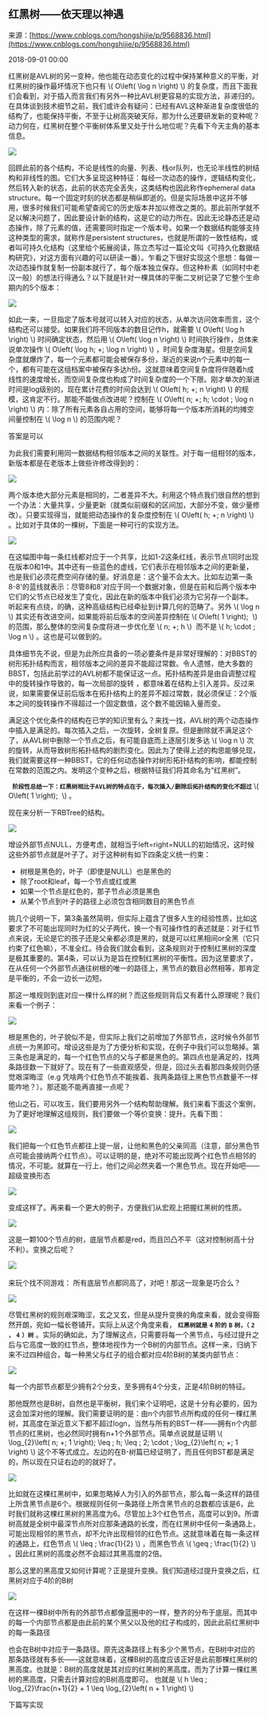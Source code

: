 <script type="text/javascript" src="http://localhost/MathJax/latest.js?config=default"></script>
## 红黑树——依天理以神遇

来源：[https://www.cnblogs.com/hongshijie/p/9568836.html](https://www.cnblogs.com/hongshijie/p/9568836.html)

2018-09-01 00:00

红黑树是AVL树的另一变种，他也能在动态变化的过程中保持某种意义的平衡，对红黑树的操作最坏情况下也只有 \\( O\left( \log n \right) \\) 的复杂度，而且下面我们会看到，对于插入而言我们有另外一种比AVL树更容易的实现方法，非递归的。在具体谈到技术细节之前，我们或许会有疑问：已经有AVL这种渐进复杂度很低的结构了，也能保持平衡，不至于让树高突破天际，那为什么还要研发新的变种呢？动力何在，红黑树在整个平衡树体系里又处于什么地位呢？先看下今天主角的基本信息。

![][0]


回顾此前的各个结构，不论是线性的向量、列表、栈or队列，也无论半线性的树结构和非线性的图。它们大多呈现这种特征：每经一次动态的操作，逻辑结构变化，然后转入新的状态，此前的状态完全丢失，这类结构也因此称作ephemeral data structure。每一个固定时刻的状态都是稍纵即逝的。但是实际场景中这并不够用，很多时候我们可能希望查阅它的历史版本并加以修改之类的。那此前所学就不足以解决问题了，因此要设计新的结构，这是它的动力所在。因此无论静态还是动态操作，除了元素的值，还需要同时指定一个版本号。如果一个数据结构能够支持这种类型的需求，就称作是persistent structures，也就是所谓的一致性结构，或者叫可持久化结构（这里给个拓展阅读，陈立杰写过一篇论文叫《可持久化数据结构研究》，对这方面有兴趣的可以研读一番）。乍看之下很好实现这个思想：每做一次动态操作就复制一份副本就行了，每个版本独立保存。但这种朴素（如同村中老汉一般）的想法行得通么？以下就是针对一棵具体的平衡二叉树记录了它整个生命期内的5个版本： 

![][1]

如此一来，一旦指定了版本号就可以转入对应的状态，从单次访问效率而言，这个结构还可以接受。如果我们将不同版本的数目记作h，就需要 \\( O\left( \log h \right) \\) 时间确定状态，然后用 \\( O\left( \log n \right) \\) 时间执行操作，总体来说单次操作 \\( O\left( \log h\; +\; \log n \right) \\) ，时间复杂度海星。但是空间复杂度就爆炸了，每一个元素都可能会被保存多份，渐近的来说n个元素中的每一个，都有可能在这组档案中被保存多达h份。这就意味着空间复杂度将伴随着h成线性的速度增长，而空间复杂度也构成了时间复杂度的一个下限。刚才单次的渐进时间是log级别的，现在累计花费的时间会达到 \\( O\left( h\; +\; n \right) \\) 的规模，这肯定不行。那能不能做点改进呢？控制在 \\( O\left( n\; +\; h\; \cdot \; \log n \right) \\) 内：除了所有元素各自占用的空间，能够将每一个版本所消耗的均摊空间量控制在 \\( \log n \\) 的范围内呢？         

答案是可以

为此我们需要利用同一数据结构相邻版本之间的关联性。对于每一组相邻的版本，新版本都是在老版本上做些许修改得到的： 

![][2]


两个版本绝大部分元素是相同的，二者差异不大。利用这个特点我们很自然的想到一个办法：大量共享，少量更新（就类似前缀和的区间加，大部分不变，做少量修改）。只要实现得当，就能把动态操作的复杂度控制在 \\( O\left( h\; +\; n \right) \\) 。比如对于具体的一棵树，下面是一种可行的实现方法。


![][3]


在这幅图中每一条红线都对应于一个共享，比如1-2这条红线，表示节点1同时出现在版本0和1中。其中还有一些蓝色的虚线，它们表示在相邻版本之间的更新量，也是我们必须花费空间存储的量。好消息是：这个量不会太大。比如左边第一条8-8'的蓝线就表示：尽管8和8'对应于同一个数据对象，但是在前和后两个版本中它们的父节点已经发生了变化，因此在新的版本中我们必须为它另存一个副本。               听起来有点绕，的确，这种高级结构已经牵扯到计算几何的范畴了。另外 \\( \log n \\) 其实还有改进空间，如果能将前后版本的空间差异控制在 \\( O\left( 1 \right)\;  \\) 的范围，那么整体的空间复杂度将进一步优化至 \\( n\; +\; h \\)  而不是 \\( h\; \cdot \; \log n \\) 。这也是可以做到的。


具体细节先不说，但是为此所应具备的一项必要条件是非常好理解的：对BBST的树形拓扑结构而言，相邻版本之间的差异不能超过常数。令人遗憾，绝大多数的BBST，包括此前学过的AVL树都不能保证这一点。拓扑结构差异是由自调整过程中的旋转操作导致的，每一次局部的旋转 ，都意味着在结构上引入差异。反过来说，如果需要保证前后版本在拓扑结构上的差异不超过常数，就必须保证：2个版本之间的旋转操作不得超过一个固定数值，这个数不能因输入量而变。


满足这个优化条件的结构在已学的知识里有么？来找一找，AVL树的两个动态操作中插入是满足的。每次插入之后，一次旋转，全树复原。但是删除就不满足这个了，从AVL树中删除一个节点之后，有可能自底而上逐层引发多达 \\( \log n \\) 次的旋转，从而导致树形拓扑结构的剧烈变化。因此为了使得上述的构思能够兑现，我们就需要这样一种BBST，它的任何动态操作对树形拓扑结构的影响，都能控制在常数的范围之内。发明这个变种之后，根据特征我们将其命名为“红黑树”。

 
 **`阶段性总结一下：红黑树相比于AVL树的特点在于，每次插入/删除后拓扑结构的变化不超过`** \\( O\left( 1 \right)\;  \\) 。 


现在来分析一下RBTree的结构。

![][4]

增设外部节点NULL，方便考虑，就相当于left=right=NULL的初始情况，这时候这些外部节点就是叶子了。对于这种树有如下四条定义统一约束：

* 树根是黑色的，叶子（即使是NULL）也是黑色的
* 除了root和leaf，每一个节点或红或黑   
* 如果一个节点是红色的，那子节点必须是黑色
* 从某个节点到叶子的路径上必须包含相同数目的黑色节点


挑几个说明一下，第3条虽然简明，但实际上蕴含了很多人生的经验性质，比如这要求了不可能出现同时为红的父子两代，换一个有可操作性的表述就是：对于红节点来说，无论是它的孩子还是父亲都必须是黑的，就是可以红黑相间or全黑（它只约束了红色嘛），不准全红。待会我们就会看到，这条规则对于控制红黑树的深度是极其重要的。第4条，可以认为是旨在控制红黑树的平衡性。因为这里要求了，在从任何一个外部节点通往树根的唯一的路径上，黑节点的数目必然相等，那肯定是平衡的，不会一边长一边短。 


那这一堆规则到底对应一棵什么样的树？而这些规则背后又有着什么原理呢？我们来看一个例子：

![][5]

根是黑色的，叶子貌似不是，但实际上我们之前增加了外部节点，这时候令外部节点统一为黑即可。增设这些是为了方便分析和实现，在例子中我们可以忽略掉。第三条也是满足的，每一个红色节点的父与子都是黑色的。第四点也是满足的，找两条路径数一下就好了。现在有了一些直观感受，但是，回过头去看那四条规则仍感觉艰深晦涩（e.g 凭啥两个红色节点不能挨着、我两条路径上黑色节点数量不一样能咋地？）。那还能不能再直接一点呢？


他山之石，可以攻玉，我们要用另外一个结构帮助理解。我们来看下面这个案例，为了更好地理解这组规则，我们要做一个等价变换：提升。先看下图：

![][6]

我们把每一个红色节点都往上提一层，让他和黑色的父亲同高（注意，部分黑色节点可能会接纳两个红节点）。可以证明的是，绝对不可能出现两个红色节点相邻的情况，不可能。就算在一行上，他们之间必然夹着一个黑色节点。现在开始吧——超级变换形态 

![][7]

变成这样了。再来看一个更大的例子，方便我们从宏观上把握红黑树的性质。

![][8]

这是一颗100个节点的树，底层节点都是red，而且凹凸不平（这对控制树高十分不利）。变换之后呢？

![][9] 

来玩个找不同游戏：     所有底层节点都同高了，对吧！那这一现象是巧合么？

![][10]


尽管红黑树的规则艰深晦涩，玄之又玄，但是从提升变换的角度来看，就会变得豁然开朗，宛如一幅长卷铺开。实际上从这个角度来看， **`红黑树就是`**  **`4`**  **`阶的`**  **`B`**  **`树，（`**  **`2`**  **`，`**  **`4`**  **`）树`** 。实际的确如此，为了理解这点，只需要将每一个黑节点，与经过提升之后与它高度一致的红节点，整体地视作为一个B树的内部节点。这样一来，归纳下来不过四种组合，每一种黑父与红子的组合都对应4阶B树的某类内部节点：                  

![][11]

每一个内部节点都至少拥有2个分支，至多拥有4个分支，正是4阶B树的特征。


那他既然也是B树，自然也是平衡树，我们来个证明吧，这是十分有必要的，因为这会加深对他的理解。我们需要证明的是：由n个内部节点所构成的任何一棵红黑树，其高度在渐近意义下都不超过logn，当然与所有的BST一样——拥有n个内部节点的红黑树，也必然同时拥有n+1个外部节点。简单点说就是证明 \\( \log_{2}\left( n\; +\; 1 \right)\; \leq \; h\; \leq \; 2\; \cdot \; \log_{2}\left( n\; +\; 1 \right) \\) 这个不等式成立。左边的在B-树篇已经证明了，而且任何BST都是满足的，所以现在只证右边的的就好了。         

![][12]

比如就在这棵红黑树中，如果忽略掉人为引入的外部节点，那么每一条这样的路径上所含黑节点是6个。根据规则任何一条路径上所含黑节点的总数都应该是6，此时我们就称这棵红黑树的黑高度为6。尽管加上3个红色节点，高度可以到9。所谓树高就是全树中最深节点所对应那条通路的长度，而在红黑树中任何一条通路上，可能出现相邻的黑节点，却不允许出现相邻的红色节点。这就意味着在每一条这样的通路上，红色节点 \\( \leq \; \frac{1}{2} \\) ，而黑色节点 \\( \geq \; \frac{1}{2} \\) 。因此红黑树的高度必然不会超过其黑高度的2倍。       


那么这里的黑高度又如何计算呢？正是提升变换。我们知道经过提升变换之后，红黑树对应于4阶的B树 

![][13]

在这样一棵B树中所有的外部节点都像蓝圈中的一样，整齐的分布于底层。而其中的每一个内部节点都是由此前的某个黑父以及他的红子构成的，因此此前红黑树中的每一条路径

也会在B树中对应于一条路径。原先这条路径上有多少个黑节点，在B树中对应的那条路径就有多长——这就意味着，这棵B树的高度应该正好是此前那棵红黑树的黑高度。也就是：B树的高度就是其对应的红黑树的黑高度。而为了计算一棵红黑树的黑高度，只需去计算对应的B树高度即可。                   也就是 \\( h \leq \; \log_{2}\frac{n+1}{2} + 1 \leq  \log_{2}\left( n + 1 \right) \\)   

下篇写实现


[0]: ./img/1006737879.png
[1]: ./img/2027650474.png
[2]: ./img/1100738895.png
[3]: ./img/807925810.png
[4]: ./img/1684084795.png
[5]: ./img/528474271.png
[6]: ./img/1448306329.png
[7]: ./img/330481031.png
[8]: ./img/142861570.png
[9]: ./img/1554228073.png
[10]: ./img/891744937.png
[11]: ./img/1578690001.png
[12]: ./img/212836632.png
[13]: ./img/1697990650.png